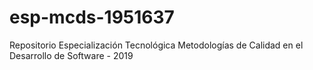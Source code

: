 # esp-mcds-1951637
Repositorio Especialización Tecnológica Metodologías de Calidad en el Desarrollo de Software - 2019
